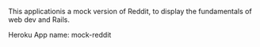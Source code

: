 This applicationis a mock version of Reddit, to display the fundamentals of web dev and Rails. 

Heroku App name: mock-reddit